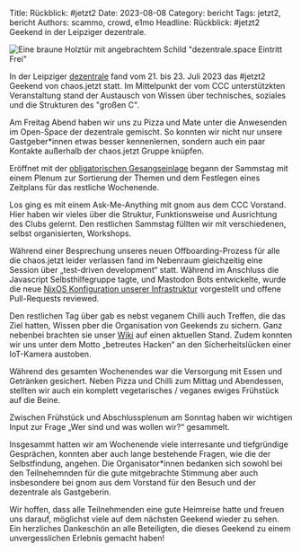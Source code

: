 Title: Rückblick: #jetzt2
Date: 2023-08-08
Category: bericht
Tags: jetzt2, bericht
Authors: scammo, crowd, e1mo
Headline: Rückblick: #jetzt2 Geekend in der Leipziger dezentrale.

![Eine braune Holztür mit angebrachtem Schild "dezentrale.space Eintritt Frei"]({static}/images/dezentrale-tuer/dezentrale-tuer-1920.jpg)

In der Leipziger [dezentrale] fand vom 21. bis 23. Juli 2023 das #jetzt2 Geekend von chaos.jetzt statt. Im Mittelpunkt der vom CCC unterstützkten Veranstaltung stand der Austausch von Wissen über technisches, soziales und die Strukturen des "großen C".

Am Freitag Abend haben wir uns zu Pizza und Mate unter die Anwesenden im Open-Space der dezentrale gemischt. So konnten wir nicht nur unsere Gastgeber\*innen etwas besser kennenlernen, sondern auch ein paar Kontakte außerhalb der chaos.jetzt Gruppe knüpfen.

Eröffnet mit der [obligatorischen Gesangseinlage](plenumslied) begann der Sammstag mit einem Plenum zur Sortierung der Themen und dem Festlegen eines Zeitplans für das restliche Wochenende.

Los ging es mit einem Ask-Me-Anything mit gnom aus dem CCC Vorstand. Hier haben wir vieles über die Struktur, Funktionsweise und Ausrichtung des Clubs gelernt. Den restlichen Sammstag füllten wir mit verschiedenen, selbst organisierten, Workshops.

Während einer Besprechung unseres neuen Offboarding-Prozess für alle die chaos.jetzt leider verlassen fand im Nebenraum gleichzeitig eine Session über „test-driven development“ statt.
Während im Anschluss die Javascript Selbsthilfegruppe tagte, und Mastodon Bots entwickelte, wurde die neue [NixOS Konfiguration unserer Infrastruktur](nixfiles) vorgestellt und offene Pull-Requests reviewed.

Den restlichen Tag über gab es nebst veganem Chilli auch Treffen, die das Ziel hatten, Wissen pber die Organisation von Geekends zu sichern. Ganz nebenbei brachten sie unser [Wiki] auf einen aktuellen Stand.
Zudem konnten wir uns unter dem Motto „betreutes Hacken“ an den Sicherheitslücken einer IoT-Kamera austoben.

Während des gesamten Wochenendes war die Versorgung mit Essen und Getränken gesichert. Neben Pizza und Chilli zum Mittag und Abendessen, stellten wir auch ein komplett vegetarisches / veganes ewiges Frühstück auf die Beine.

Zwischen Frühstück und Abschlussplenum am Sonntag haben wir wichtigen Input zur Frage „Wer sind und was wollen wir?“ gesammelt.

Insgesammt hatten wir am Wochenende viele interresante und tiefgründige Gesprächen, konnten aber auch lange bestehende Fragen, wie die der Selbstfindung, angehen. Die Organisator\*innen bedanken sich sowohl bei den Teilnehemnden für die gute mitgebrachte Stimmung aber auch insbesondere bei gnom aus dem Vorstand für den Besuch und der dezentrale als Gastgeberin.

Wir hoffen, dass alle Teilnehmenden eine gute Heimreise hatte und freuen uns darauf, möglichst viele auf dem nächsten Geekend wieder zu sehen. Ein herzliches Dankeschön an alle Beteiligten, die dieses Geekend zu einem unvergesslichen Erlebnis gemacht haben!

[dezentrale]: https://dezentrale.space/
[plenumslied]: https://www.youtube.com/watch?v=Y3-VTt5CMUM
[nixfiles]: https://github.com/chaos-jetzt/chaos-jetzt-nixfiles
[Wiki]: https://wiki.chaos.jetzt
